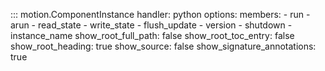 ::: motion.ComponentInstance
    handler: python
    options:
        members:
            - run
            - arun
            - read_state
            - write_state
            - flush_update
            - version
            - shutdown
            - instance_name
        show_root_full_path: false
        show_root_toc_entry: false
        show_root_heading: true
        show_source: false
        show_signature_annotations: true
